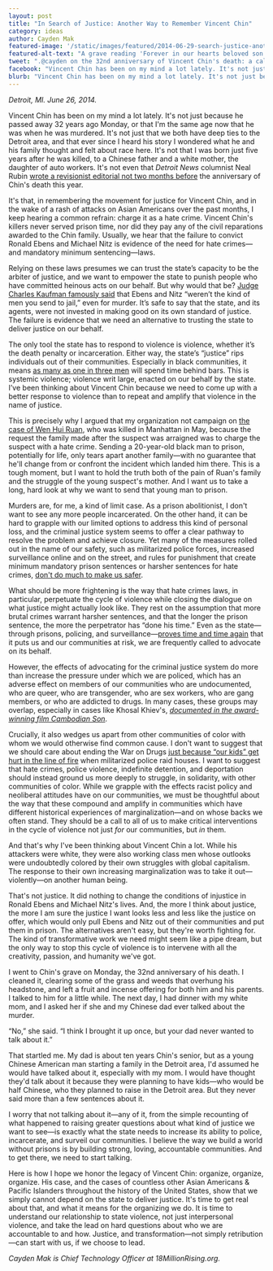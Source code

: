 ```yaml
---
layout: post
title: "In Search of Justice: Another Way to Remember Vincent Chin"
category: ideas
author: Cayden Mak
featured-image: '/static/images/featured/2014-06-29-search-justice-another-way-remember-vincent-chin.png'
featured-alt-text: "A grave reading 'Forever in our hearts beloved son Vincent J. Chin May 18, 1955 - June 23, 1982.' In front of it is an offering of incense and oranges."
tweet: ".@cayden on the 32nd anniversary of Vincent Chin's death: a call for Asian Americans to commit to prison abolition. "
facebook: "Vincent Chin has been on my mind a lot lately. It's not just because he passed away 32 years ago Monday, or that I'm the same age now that he was when he was murdered."
blurb: "Vincent Chin has been on my mind a lot lately. It's not just because he passed away 32 years ago Monday, or that I'm the same age now that he was when he was murdered. It's not just that we both have deep ties to the Detroit area, and that ever since I heard his story I wondered what he and his family thought and felt about race here. It's not that I was born just five years after he was killed, to a Chinese father and a white mother, the daughter of auto workers. It's not even that Detroit News columnist Neal Rubin wrote a revisionist editorial not two months before the anniversary of Chin's death this year."
---
```


_Detroit, MI. June 26, 2014._

Vincent Chin has been on my mind a lot lately. It's not just because he passed away 32 years ago Monday, or that I'm the same age now that he was when he was murdered. It's not just that we both have deep ties to the Detroit area, and that ever since I heard his story I wondered what he and his family thought and felt about race here. It's not that I was born just five years after he was killed, to a Chinese father and a white mother, the daughter of auto workers. It's not even that _Detroit News_ columnist Neal Rubin [wrote a revisionist editorial not two months before](http://www.rememberingvincentchin.com/2014/05/roundup-of-responses-to-neal-rubins.html) the anniversary of Chin's death this year.

It's that, in remembering the movement for justice for Vincent Chin, and in the wake of a rash of attacks on Asian Americans over the past months, I keep hearing a common refrain: charge it as a hate crime. Vincent Chin's killers never served prison time, nor did they pay any of the civil reparations awarded to the Chin family. Usually, we hear that the failure to convict Ronald Ebens and Michael Nitz is evidence of the need for hate crimes—and mandatory minimum sentencing—laws.

Relying on these laws presumes we can trust the state’s capacity to be the arbiter of justice, and we want to empower the state to punish people who have committed heinous acts on our behalf. But why would that be? [Judge Charles Kaufman famously said](http://en.wikipedia.org/wiki/Charles_Kaufman_(judge)#Vincent_Chin_ruling) that Ebens and Nitz “weren’t the kind of men you send to jail,” even for murder. It’s safe to say that the state, and its agents, were not invested in making good on its own standard of justice. The failure is evidence that we need an alternative to trusting the state to deliver justice on our behalf.

The only tool the state has to respond to violence is violence, whether it’s the death penalty or incarceration. Either way, the state’s “justice” rips individuals out of their communities. Especially in black communities, it means [as many as one in three men](http://www.naacp.org/pages/criminal-justice-fact-sheet) will spend time behind bars. This is systemic violence; violence writ large, enacted on our behalf by the state. I’ve been thinking about Vincent Chin because we need to come up with a better response to violence than to repeat and amplify that violence in the name of justice.

This is precisely why I argued that my organization not campaign on [the case of Wen Hui Ruan](http://www.nydailynews.com/new-york/nyc-crime/chinese-man-family-hate-crime-charges-nyc-murder-article-1.1792426), who was killed in Manhattan in May, because the request the family made after the suspect was arraigned was to charge the suspect with a hate crime. Sending a 20-year-old black man to prison, potentially for life, only tears apart another family—with no guarantee that he'll change from or confront the incident which landed him there. This is a tough moment, but I want to hold the truth both of the pain of Ruan's family and the struggle of the young suspect's mother. And I want us to take a long, hard look at why we want to send that young man to prison.

Murders are, for me, a kind of limit case. As a prison abolitionist, I don't want to see any more people incarcerated. On the other hand, it can be hard to grapple with our limited options to address this kind of personal loss, and the criminal justice system seems to offer a clear pathway to resolve the problem and achieve closure. Yet many of the measures rolled out in the name of our safety, such as militarized police forces, increased surveillance online and on the street, and rules for punishment that create minimum mandatory prison sentences or harsher sentences for hate crimes, [don't do much to make us safer](http://www.salon.com/2014/06/24/a_swat_team_blew_a_hole_in_my_2_year_old_son/).

What should be more frightening is the way that hate crimes laws, in particular, perpetuate the cycle of violence while closing the dialogue on what justice might actually look like. They rest on the assumption that more brutal crimes warrant harsher sentences, and that the longer the prison sentence, the more the perpetrator has “done his time.” Even as the state—through prisons, policing, and surveillance—[proves time and time again](http://aattp.org/watch-police-officer-goes-on-racist-tirade-against-asian-american-suspect-video/) that it puts us and our communities at risk, we are frequently called to advocate on its behalf.

However, the effects of advocating for the criminal justice system do more than increase the pressure under which we are policed, which has an adverse effect on members of our communities who are undocumented, who are queer, who are transgender, who are sex workers, who are gang members, or who are addicted to drugs. In many cases, these groups may overlap, especially in cases like Khosal Khiev's, _[documented in the award-winning film Cambodian Son](http://america.aljazeera.com/articles/2014/4/26/cambodian-son-documentaryexile.html)_.

Crucially, it also wedges us apart from other communities of color with whom we would otherwise find common cause. I don't want to suggest that we should care about ending the War on Drugs [just because “our kids” get hurt in the line of fire](http://justiceforbabyboubou.com/) when militarized police raid houses. I want to suggest that hate crimes, police violence, indefinite detention, and deportation should instead ground us more deeply to struggle, in solidarity, with other communities of color. While we grapple with the effects racist policy and neoliberal attitudes have on our communities, we must be thoughtful about the way that these compound and amplify in communities which have different historical experiences of marginalization—and on whose backs we often stand. They should be a call to all of us to make critical interventions in the cycle of violence not just _for_ our communities, but _in_ them.

And that's why I've been thinking about Vincent Chin a lot. While his attackers were white, they were also working class men whose outlooks were undoubtedly colored by their own struggles with global capitalism. The response to their own increasing marginalization was to take it out—violently—on another human being.

That's not justice. It did nothing to change the conditions of injustice in Ronald Ebens and Michael Nitz's lives. And, the more I think about justice, the more I am sure the justice I want looks less and less like the justice on offer, which would only pull Ebens and Nitz out of their communities and put them in prison. The alternatives aren't easy, but they're worth fighting for. The kind of transformative work we need might seem like a pipe dream, but the only way to stop this cycle of violence is to intervene with all the creativity, passion, and humanity we've got.

I went to Chin's grave on Monday, the 32nd anniversary of his death. I cleaned it, clearing some of the grass and weeds that overhung his headstone, and left a fruit and incense offering for both him and his parents. I talked to him for a little while. The next day, I had dinner with my white mom, and I asked her if she and my Chinese dad ever talked about the murder.

“No,” she said. “I think I brought it up once, but your dad never wanted to talk about it.”

That startled me. My dad is about ten years Chin's senior, but as a young Chinese American man starting a family in the Detroit area, I'd assumed he would have talked about it, especially with my mom. I would have thought they'd talk about it because they were planning to have kids—who would be half Chinese, who they planned to raise in the Detroit area. But they never said more than a few sentences about it.

I worry that not talking about it—any of it, from the simple recounting of what happened to raising greater questions about what kind of justice we want to see—is exactly what the state needs to increase its ability to police, incarcerate, and surveil our communities. I believe the way we build a world without prisons is by building strong, loving, accountable communities. And to get there, we need to start talking.

Here is how I hope we honor the legacy of Vincent Chin: organize, organize, organize. His case, and the cases of countless other Asian Americans & Pacific Islanders throughout the history of the United States, show that we simply cannot depend on the state to deliver justice. It's time to get real about that, and what it means for the organizing we do. It is time to understand our relationship to state violence, not just interpersonal violence, and take the lead on hard questions about who we are accountable to and how. Justice, and transformation—not simply retribution—can start with us, if we choose to lead.

_Cayden Mak is Chief Technology Officer at 18MillionRising.org._